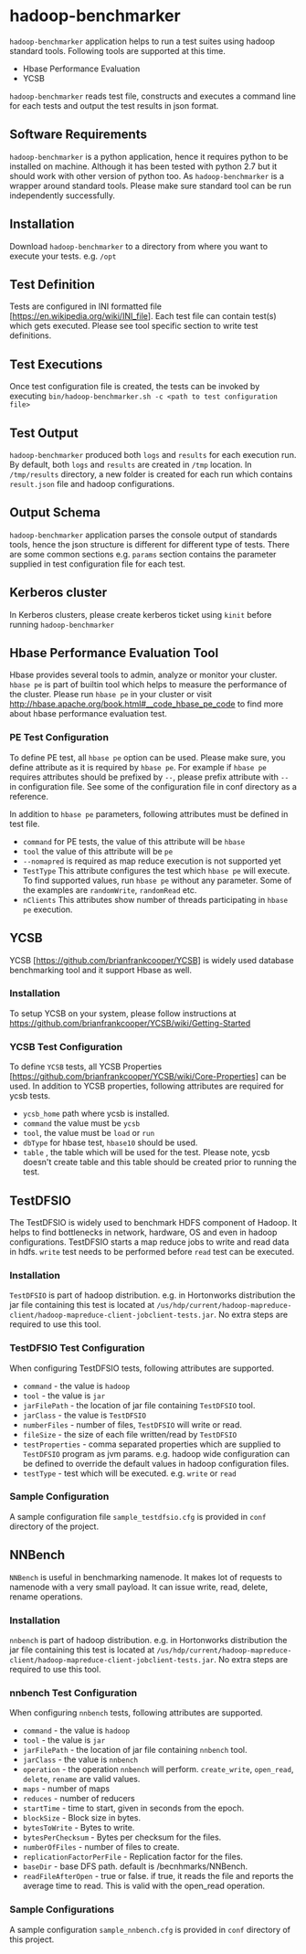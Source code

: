 # hadoop-benchmarker
`hadoop-benchmarker` application helps to run a test suites using hadoop standard tools. Following tools are supported at this time.

- Hbase Performance Evaluation
- YCSB

`hadoop-benchmarker` reads test file, constructs and executes a command line for each tests and output the test results in json format.  

## Software Requirements
`hadoop-benchmarker` is a python application, hence it requires python to be installed on machine. Although it has been tested with python 2.7 but it should work with other version of python too.
As `hadoop-benchmarker` is a wrapper around standard tools. Please make sure standard tool can be run independently successfully.

## Installation
Download `hadoop-benchmarker` to a directory from where you want to execute your tests. e.g. `/opt`

## Test Definition
Tests are configured in INI formatted file [https://en.wikipedia.org/wiki/INI_file]. Each test file can contain test(s) which gets executed. Please see tool specific section to write test definitions.

## Test Executions
Once test configuration file is created, the tests can be invoked by executing `bin/hadoop-benchmarker.sh -c <path to test configuration file>`

## Test Output
`hadoop-benchmarker` produced both `logs` and `results` for each execution run. By default, both `logs` and `results` are created in `/tmp` location. In `/tmp/results` directory, a new folder is created for each run which contains `result.json` file and hadoop configurations.  

## Output Schema
`hadoop-benchmarker` application parses the console output of standards tools, hence the json structure is different for different type of tests. There are some common sections e.g. `params` section contains the parameter supplied in test configuration file for each test.

## Kerberos cluster
In Kerberos clusters, please create kerberos ticket using `kinit` before running `hadoop-benchmarker`


## Hbase Performance Evaluation Tool
Hbase provides several tools to admin, analyze or monitor your cluster. `hbase pe` is part of builtin tool which helps to measure the performance of the cluster. Please run `hbase pe` in your cluster or visit http://hbase.apache.org/book.html#__code_hbase_pe_code to find more about hbase performance evaluation test.

### PE Test Configuration
To define PE test, all `hbase pe` option can be used. Please make sure, you define attribute as it is required by `hbase pe`. For example if `hbase pe` requires attributes should be prefixed by `--`, please prefix attribute with `--` in configuration file. See some of the configuration file in conf directory as a reference.

In addition to `hbase pe` parameters, following attributes must be defined in test file.
- `command` for PE tests, the value of this attribute will be `hbase`
- `tool` the value of this attribute will be `pe`
- `--nomapred` is required as map reduce execution is not supported yet
- `TestType` This attribute configures the test which `hbase pe` will execute. To find supported values, run `hbase pe` without any parameter. Some of the examples are `randomWrite`, `randomRead` etc.
- `nClients` This attributes show number of threads participating in `hbase pe` execution.

## YCSB
YCSB [https://github.com/brianfrankcooper/YCSB] is widely used database benchmarking tool and it support Hbase as well.

### Installation
To setup YCSB on your system, please follow instructions at https://github.com/brianfrankcooper/YCSB/wiki/Getting-Started

### YCSB Test Configuration
To define `YCSB` tests, all YCSB Properties [https://github.com/brianfrankcooper/YCSB/wiki/Core-Properties] can be used.
In addition to YCSB properties, following attributes are required for ycsb tests.

- `ycsb_home` path where ycsb is installed.
- `command` the value must be `ycsb`
- `tool`, the value must be `load` or `run`
- `dbType` for hbase test, `hbase10` should be used.
- `table` , the table which will be used for the test. Please note, ycsb doesn't create table and this table should be created prior to running the test.

## TestDFSIO
The TestDFSIO is widely used to benchmark HDFS component of Hadoop. It helps to find bottlenecks in network, hardware, OS and even in hadoop configurations. TestDFSIO starts a map reduce jobs to write and read data in hdfs. `write` test needs to be performed before `read` test can be executed.

### Installation
`TestDFSIO` is part of hadoop distribution. e.g. in Hortonworks distribution the jar file containing this test is located at `/us/hdp/current/hadoop-mapreduce-client/hadoop-mapreduce-client-jobclient-tests.jar`. No extra steps are required to use this tool.

### TestDFSIO Test Configuration
When configuring TestDFSIO tests, following attributes are supported.

- `command` - the value is `hadoop`
- `tool` - the value is `jar`
- `jarFilePath` - the location of jar file containing `TestDFSIO` tool.
- `jarClass` - the value is `TestDFSIO`
- `numberFiles` - number of files, `TestDFSIO` will write or read.
- `fileSize` - the size of each file written/read by `TestDFSIO`
- `testProperties` - comma separated properties which are supplied to `TestDFSIO` program as jvm params. e.g. hadoop wide configuration can be defined to override the default values in hadoop configuration files.
- `testType` - test which will be executed. e.g. `write` or `read`

### Sample Configuration
A sample configuration file `sample_testdfsio.cfg` is provided in `conf` directory of the project.

## NNBench
`NNBench` is useful in benchmarking namenode. It makes lot of requests to namenode with a very small payload. It can issue write, read, delete, rename operations.

### Installation
`nnbench` is part of hadoop distribution. e.g. in Hortonworks distribution the jar file containing this test is located at `/us/hdp/current/hadoop-mapreduce-client/hadoop-mapreduce-client-jobclient-tests.jar`. No extra steps are required to use this tool.

### nnbench Test Configuration

When configuring `nnbench` tests, following attributes are supported.

- `command` - the value is `hadoop`
- `tool` - the value is `jar`
- `jarFilePath` - the location of jar file containing `nnbench` tool.
- `jarClass` - the value is `nnbench`
- `operation` - the operation `nnbench` will perform. `create_write`, `open_read`, `delete`, `rename` are valid values.
- `maps` - number of maps
- `reduces` - number of reducers
- `startTime` - time to start, given in seconds from the epoch.
- `blockSize` - Block size in bytes. 
- `bytesToWrite` - Bytes to write.
- `bytesPerChecksum` - Bytes per checksum for the files.
- `numberOfFiles` - number of files to create.
- `replicationFactorPerFile` - Replication factor for the files.
- `baseDir` - base DFS path. default is /becnhmarks/NNBench.
- `readFileAfterOpen` - true or false. if true, it reads the file and reports the average time to read. This is valid with the open_read operation.

### Sample Configurations
A sample configuration `sample_nnbench.cfg` is provided in `conf` directory of this project.


    
